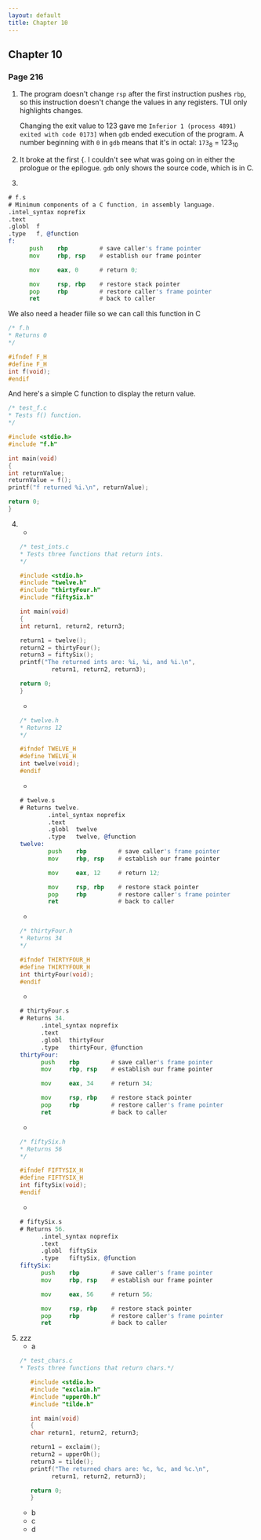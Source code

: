 ```yaml
---
layout: default
title: Chapter 10
---
```


## Chapter 10

### Page 216
1. The program doesn't change `rsp` after the first instruction pushes `rbp`, so this instruction doesn't change the values in any registers. TUI only highlights changes.
   
   Changing the exit value to 123 gave me `Inferior 1 (process 4891) exited with code 0173]` when `gdb` ended execution of the program. A number beginning with `0` in `gdb` means that it's in octal: `173`<sub>8</sub> = 123<sub>10</sub>

2. It broke at the first {. I couldn't see what was going on in either the prologue or the epilogue. `gdb` only shows the source code, which is in C.
3. 
```asm
# f.s
# Minimum components of a C function, in assembly language.
.intel_syntax noprefix
.text
.globl  f
.type   f, @function
f:
      push    rbp         # save caller's frame pointer
      mov     rbp, rsp    # establish our frame pointer

      mov     eax, 0      # return 0;

      mov     rsp, rbp    # restore stack pointer
      pop     rbp         # restore caller's frame pointer
      ret                 # back to caller
```
   We also need a header fiile so we can call this function in C
   ```c
   /* f.h
   * Returns 0
   */

   #ifndef F_H
   #define F_H
   int f(void);
   #endif
   ```
   And here's a simple C function to display the return value.
   ```c
   /* test_f.c
   * Tests f() function.
   */

   #include <stdio.h>
   #include "f.h"

   int main(void)
   {
   int returnValue;
   returnValue = f();
   printf("f returned %i.\n", returnValue);

   return 0;
   }
   ```
4. 
   * 
   ```c
   /* test_ints.c
   * Tests three functions that return ints.
   */

   #include <stdio.h>
   #include "twelve.h"
   #include "thirtyFour.h"
   #include "fiftySix.h"

   int main(void)
   {
   int return1, return2, return3;

   return1 = twelve();
   return2 = thirtyFour();
   return3 = fiftySix();
   printf("The returned ints are: %i, %i, and %i.\n",
            return1, return2, return3);

   return 0;
   }
   ```
   * 
   ```c
   /* twelve.h
   * Returns 12
   */

   #ifndef TWELVE_H
   #define TWELVE_H
   int twelve(void);
   #endif
   ```
   * 
   ```asm
   # twelve.s
   # Returns twelve.
           .intel_syntax noprefix
           .text
           .globl  twelve
           .type   twelve, @function
   twelve:
           push    rbp         # save caller's frame pointer
           mov     rbp, rsp    # establish our frame pointer

           mov     eax, 12     # return 12;

           mov     rsp, rbp    # restore stack pointer
           pop     rbp         # restore caller's frame pointer
           ret                 # back to caller
   ```
   * 
   ```c
   /* thirtyFour.h
   * Returns 34
   */

   #ifndef THIRTYFOUR_H
   #define THIRTYFOUR_H
   int thirtyFour(void);
   #endif
   ```
   * 
   ```asm
   # thirtyFour.s
   # Returns 34.
         .intel_syntax noprefix
         .text
         .globl  thirtyFour
         .type   thirtyFour, @function
   thirtyFour:
         push    rbp         # save caller's frame pointer
         mov     rbp, rsp    # establish our frame pointer

         mov     eax, 34     # return 34;

         mov     rsp, rbp    # restore stack pointer
         pop     rbp         # restore caller's frame pointer
         ret                 # back to caller
   ```
   * 
   ```c
   /* fiftySix.h
   * Returns 56
   */

   #ifndef FIFTYSIX_H
   #define FIFTYSIX_H
   int fiftySix(void);
   #endif
   ```
   * 
   ```asm
   # fiftySix.s
   # Returns 56.
         .intel_syntax noprefix
         .text
         .globl  fiftySix
         .type   fiftySix, @function
   fiftySix:
         push    rbp         # save caller's frame pointer
         mov     rbp, rsp    # establish our frame pointer

         mov     eax, 56     # return 56;

         mov     rsp, rbp    # restore stack pointer
         pop     rbp         # restore caller's frame pointer
         ret                 # back to caller
   ```
5. zzz
   * a
   ```c
   /* test_chars.c
   * Tests three functions that return chars.*/

      #include <stdio.h>
      #include "exclaim.h"
      #include "upperOh.h"
      #include "tilde.h"

      int main(void)
      {
      char return1, return2, return3;

      return1 = exclaim();
      return2 = upperOh();
      return3 = tilde();
      printf("The returned chars are: %c, %c, and %c.\n",
            return1, return2, return3);

      return 0;
      }
   ```
   * b
   * c
   * d

